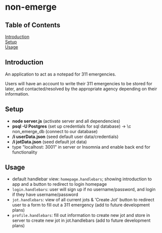 # non-emerge

## Table of Contents

[Introduction](#introduction) <br/>
[Setup](#setup) <br/>
[Usage](#usage)



## Introduction

An application to act as a notepad for 311 emergencies.

Users will have an account to write their 311 emergencies to be stored for later, and contacted/resolved by the appropriate agency depending on their information.


## Setup

- **node server.js** (activate server and all dependencies)
- **psql -U Postgres** (set up credentials for sql database) -> \c non_emerge_db (connect to our database)
- **/i userData.json** (seed default user data/credentials)
- **/i jotData.json** (seed default jot data)
- type "localhost: 3001" in server or Insomnia and enable back end for functionality


## Usage

- default handlebar view: `homepage.handlebars`; showing introduction to app and a button to redirect to login homepage
- `login.handlebars`: user will sign up if no username/password, and login if they have username/password
- `jot.handlebars`: view of all current jots & 'Create Jot' button to redirect user to a form to fill out a 311 emergency
  (add to future development plans)
- `profile.handlebars`: fill out information to create new jot and store in server to create new jot in jot.handlebars
  (add to future development plans)


